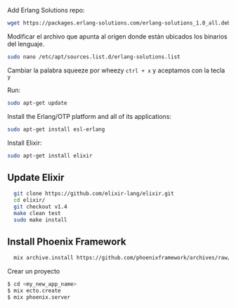 Add Erlang Solutions repo: 

```sh
wget https://packages.erlang-solutions.com/erlang-solutions_1.0_all.deb && sudo dpkg -i erlang-solutions_1.0_all.deb
```

Modificar el archivo que apunta al origen donde están ubicados los binarios del lenguaje.

```sh
sudo nano /etc/apt/sources.list.d/erlang-solutions.list
```
Cambiar la palabra squeeze por wheezy `ctrl + x` y aceptamos con la tecla `y` 

Run:

```sh 
sudo apt-get update
```

Install the Erlang/OTP platform and all of its applications: 

```sh
sudo apt-get install esl-erlang
```

Install Elixir: 

```sh
sudo apt-get install elixir
```
## Update Elixir 

```sh
  git clone https://github.com/elixir-lang/elixir.git
  cd elixir/
  git checkout v1.4
  make clean test
  sudo make install
```

## Install Phoenix Framework

```sh
  mix archive.install https://github.com/phoenixframework/archives/raw/master/phoenix_new.ez
```
Crear un proyecto

```sh
$ cd <my_new_app_name>
$ mix ecto.create                     
$ mix phoenix.server   
```



